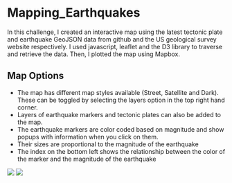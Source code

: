 # Mapping_Earthquakes

In this challenge, I created an interactive map using the latest tectonic plate and earthquake GeoJSON data from github and the US geological survey website respectively. I used javascript, leaflet and the D3 library to traverse and retrieve the data. Then, I plotted the map using Mapbox.

## Map Options
 - The map has different map styles available (Street, Satellite and Dark). These can be toggled by selecting the layers option in the top right hand corner. 
 - Layers of earthquake markers and tectonic plates can also be added to the map.
 - The earthquake markers are color coded based on magnitude and show popups with information when you click on them.
 - Their sizes are proportional to the magnitude of the earthquake
 - The index on the bottom left shows the relationship between the color of the marker and the magnitude of the earthquake

<img src = "https://github.com/Kee2u/Mapping_Earthquakes/blob/main/Simple_Map/images/dark.PNG?raw=true">

<img src = "https://github.com/Kee2u/Mapping_Earthquakes/blob/main/Simple_Map/images/street.PNG?raw=true">
